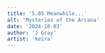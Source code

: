```yaml
---
title: '5.05 Meanwhile...'
alt: 'Mysteries of the Arcana'
date: '2024-10-03'
author: 'J Gray'
artist: 'Keira'
---
```

